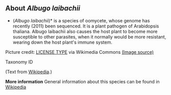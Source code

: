 **About *Albugo laibachii***
-------------------------
* (*Albugo laibachii*)* is a species of oomycete, whose genome has 
recently (2011) been sequenced. It is a plant pathogen of Arabidopsis 
thaliana. Albugo laibachii also causes the host plant to become more 
susceptible to other parasites, when it normally would be more 
resistant, wearing down the host plant's immune system.


Picture credit: [LICENSE TYPE]() via Wikimedia Commons [(Image source)]()

Taxonomy ID [](https://www.uniprot.org/taxonomy/)

(Text from [Wikipedia](https://en.wikipedia.org/).)

**More information**
General information about this species can be found in [Wikipedia](https://en.wikipedia.org/wiki/Albugo_laibachii)

